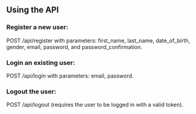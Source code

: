 ## Using the API

### Register a new user:

POST /api/register with parameters: first_name, last_name, date_of_birth, gender, email, password, and password_confirmation.

### Login an existing user:

POST /api/login with parameters: email, password.

### Logout the user:

POST /api/logout (requires the user to be logged in with a valid token).
